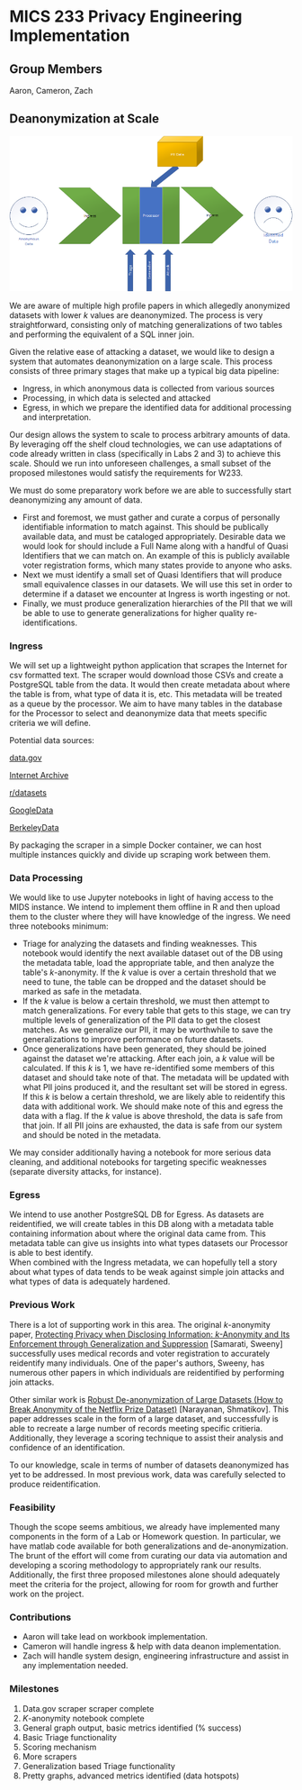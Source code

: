 # MICS 233 Privacy Engineering Implementation

## Group Members

Aaron, Cameron, Zach

## Deanonymization at Scale

![Deanonymization Pipeline](res\DeanonymizePipeline.png)

We are aware of multiple high profile papers in which allegedly anonymized datasets with lower $k$ values are deanonymized.  The process is very straightforward, consisting only of matching generalizations of two tables and performing
the equivalent of a SQL inner join.  

Given the relative ease of attacking a dataset, we would like to design a system that automates deanonymization on a large scale.  This process consists of three primary stages that make up a typical big data pipeline:

- Ingress, in which anonymous data is collected from various sources
- Processing, in which data is selected and attacked
- Egress, in which we prepare the identified data for additional processing and interpretation.

Our design allows the system to scale to process arbitrary amounts of data.  By leveraging off the shelf cloud technologies, we can use adaptations of code already written in class (specifically in Labs 2 and 3) to achieve
this scale.  Should we run into unforeseen challenges, a small subset of the proposed milestones would satisfy the requirements for W233.

We must do some preparatory work before we are able to successfully start deanonymizing any amount of data.  

- First and foremost, we must gather and curate a corpus of personally identifiable information to match against.  This should be publically available data, and must be cataloged appropriately.
Desirable data we would look for should include a Full Name along with a handful of Quasi Identifiers that we can match on.  An example of this is publicly available voter registration forms, which many states provide to anyone who asks.
- Next we must identify a small set of Quasi Identifiers that will produce small equivalence classes in our datasets.  We will use this set in order to determine if a dataset we encounter at Ingress is worth ingesting or not.
- Finally, we must produce generalization hierarchies of the PII that we will be able to use to generate generalizations for higher quality re-identifications.  

### Ingress

We will set up a lightweight python application that scrapes the Internet for csv formatted text.  The scraper would download those CSVs and create a PostgreSQL table from the data.  It would then create metadata about where the table is from,
what type of data it is, etc.  This metadata will be treated as a queue by the processor.
We aim to have many tables in the database for the Processor to select and deanonymize data that meets specific criteria we will define.  

Potential data sources:

[data.gov](https://www.data.gov/)

[Internet Archive](https://archive.org/web/)

[r/datasets](https://www.reddit.com/r/datasets/)

[GoogleData](https://toolbox.google.com/datasetsearch)

[BerkeleyData](https://dlab.berkeley.edu/data-resources/data)

By packaging the scraper in a simple Docker container, we can host multiple instances quickly and divide up scraping work between them.  

### Data Processing

We would like to use Jupyter notebooks in light of having access to the MIDS instance.  We intend to implement them offline in R and then upload them to the cluster where they will have knowledge of the ingress.
We need three notebooks minimum:

- Triage for analyzing the datasets and finding weaknesses.  This notebook would identify the next available dataset out of the DB using the metadata table, load the appropriate table, and then analyze the table's $k$-anonymity.
 If the $k$ value is over a certain threshold that we need to tune, the table can be dropped and the dataset should be marked as safe in the metadata.
- If the $k$ value is below a certain threshold, we must then attempt to match generalizations.  For every table that gets to this stage, we can try multiple levels of generalization of the PII data to get the closest matches. As we generalize our PII,
it may be worthwhile to save the generalizations to improve performance on future datasets.
- Once generalizations have been generated, they should be joined against the dataset we're attacking.  After each join, a $k$ value will be calculated.  If this $k$ is 1, we have re-identified some members of this dataset and should take note of that.  The metadata will be updated with what PII joins produced it, and the resultant set will be stored in egress.
If this $k$ is below a certain threshold, we are likely able to reidentify this data with additional work. We should make note of this and egress the data with a flag.  If the $k$ value is above threshold, the data is safe from that join.  If all PII joins are exhausted, the data is safe from our system and should be noted in the metadata.

We may consider additionally having a notebook for more serious data cleaning, and additional notebooks for targeting specific weaknesses (separate diversity attacks, for instance).

### Egress

We intend to use another PostgreSQL DB for Egress. As datasets are reidentified, we will create tables in this DB along with a metadata table containing information about where the original data came from.  This metadata table can give us insights into what types datasets our Processor is able to best identify.  
When combined with the Ingress metadata, we can hopefully tell a story about what types of data tends to be weak against simple join attacks and what types of data is adequately hardened.

### Previous Work

There is a lot of supporting work in this area. The original $k$-anonymity paper, [Protecting Privacy when Disclosing Information: $k$-Anonymity and Its Enforcement through Generalization and Suppression](https://dataprivacylab.org/dataprivacy/projects/kanonymity/paper3.pdf) [Samarati, Sweeny] successfully uses medical records and voter registration to accurately reidentify many individuals.  One of the paper's authors, Sweeny, has numerous other papers in which individuals are reidentified by performing join attacks.

Other similar work is [Robust De-anonymization of Large Datasets (How to Break Anonymity of the Netflix Prize Dataset)](https://arxiv.org/pdf/cs/0610105.pdf) [Narayanan, Shmatikov].  This paper addresses scale in the form of a large dataset, and successfully is able to recreate a large number of records meeting specific critieria.  Additionally, they leverage
a scoring technique to assist their analysis and confidence of an identification.  

To our knowledge, scale in terms of number of datasets deanonymized has yet to be addressed.  In most previous work, data was carefully selected to produce reidentification.

### Feasibility

Though the scope seems ambitious, we already have implemented many components in the form of a Lab or Homework question.
In particular, we have matlab code available for both generalizations and de-anonymization.  The brunt of the effort will come from curating our data via automation and developing a scoring methodology to appropriately rank our results.
Additionally, the first three proposed milestones alone should adequately meet the criteria for the project, allowing for room for growth and further work on the project.

### Contributions

- Aaron will take lead on workbook implementation.
- Cameron will handle ingress & help with data deanon implementation.
- Zach will handle system design, engineering infrastructure and assist in any implementation needed.

### Milestones

1. Data.gov scraper scraper complete
1. $K$-anonymity notebook complete
1. General graph output, basic metrics identified (% success)
1. Basic Triage functionality
1. Scoring mechanism
1. More scrapers
1. Generalization based Triage functionality
1. Pretty graphs, advanced metrics identified (data hotspots)
